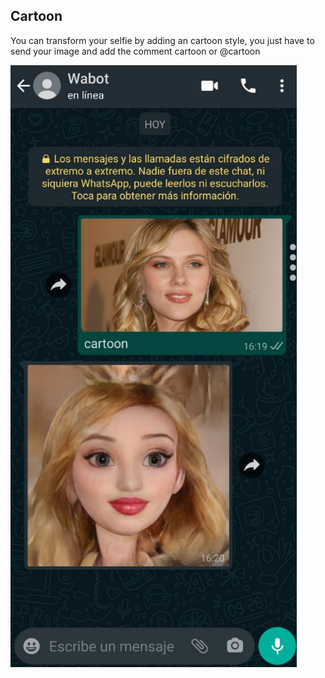 ## Cartoon

You can transform your selfie by adding an cartoon style, you just have to send your image and add the comment cartoon or @cartoon

![image](./image.png)